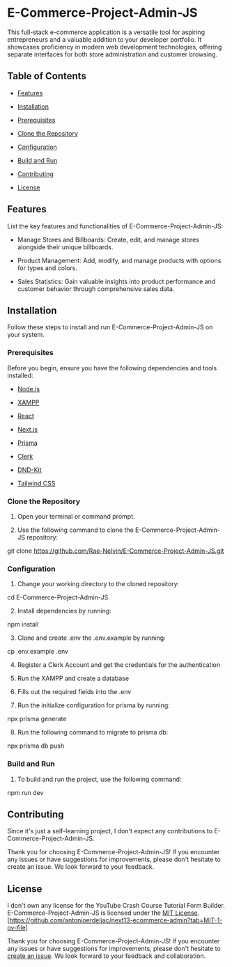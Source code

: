 # E-Commerce-Project-Admin-JS

This full-stack e-commerce application is a versatile tool for aspiring entrepreneurs and a valuable addition to your developer portfolio. It showcases proficiency in modern web development technologies, offering separate interfaces for both store administration and customer browsing.

## Table of Contents

- [Features](#features)

- [Installation](#installation)

- [Prerequisites](#prerequisites)

- [Clone the Repository](#clone-the-repository)

- [Configuration](#configuration)

- [Build and Run](#build-and-run)

- [Contributing](#contributing)

- [License](#license)

## Features

List the key features and functionalities of E-Commerce-Project-Admin-JS:

- Manage Stores and Billboards: Create, edit, and manage stores alongside their unique billboards.

- Product Management: Add, modify, and manage products with options for types and colors.

- Sales Statistics: Gain valuable insights into product performance and customer behavior through comprehensive sales data.

## Installation

Follow these steps to install and run E-Commerce-Project-Admin-JS on your system.

### Prerequisites

Before you begin, ensure you have the following dependencies and tools installed:

- [Node.js](https://nodejs.org/en)

- [XAMPP](https://www.apachefriends.org/index.html)

- [React](https://react.dev/)

- [Next.js](https://nextjs.org/)

- [Prisma](https://www.prisma.io/)

- [Clerk](https://clerk.com/)

- [DND-Kit](https://dndkit.com/)

- [Tailwind CSS](https://tailwindcss.com/)

### Clone the Repository

1. Open your terminal or command prompt.

2. Use the following command to clone the E-Commerce-Project-Admin-JS repository:

git clone https://github.com/Rae-Nelvin/E-Commerce-Project-Admin-JS.git

### Configuration

1. Change your working directory to the cloned repository:

cd E-Commerce-Project-Admin-JS

2. Install dependencies by running:

npm install

3. Clone and create .env the .env.example by running:

cp .env.example .env

4. Register a Clerk Account and get the credentials for the authentication

5. Run the XAMPP and create a database

6. Fills out the required fields into the .env

7. Run the initialize configuration for prisma by running:

npx prisma generate

8. Run the following command to migrate to prisma db:

npx prisma db push

### Build and Run

1. To build and run the project, use the following command:

npm run dev

## Contributing

Since it's just a self-learning project, I don't expect any contributions to E-Commerce-Project-Admin-JS.

Thank you for choosing E-Commerce-Project-Admin-JS! If you encounter any issues or have suggestions for improvements, please don't hesitate to create an issue. We look forward to your feedback.

## License

I don't own any license for the YouTube Crash Course Tutorial Form Builder. E-Commerce-Project-Admin-JS is licensed under the [MIT License](LICENSE). [https://github.com/antonioerdeljac/next13-ecommerce-admin?tab=MIT-1-ov-file]

Thank you for choosing E-Commerce-Project-Admin-JS! If you encounter any issues or have suggestions for improvements, please don't hesitate to [create an issue](https://github.com/AntonioErdeljac/next13-ecommerce-admin/issues). We look forward to your feedback and collaboration.
